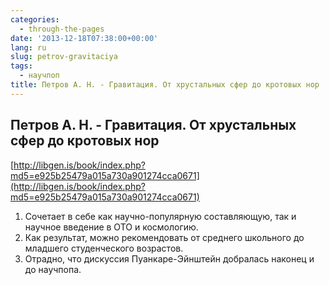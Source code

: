 ```yaml
---
categories:
  - through-the-pages
date: '2013-12-18T07:38:00+00:00'
lang: ru
slug: petrov-gravitaciya
tags:
  - научпоп
title: Петров А. Н. - Гравитация. От хрустальных сфер до кротовых нор
---
```





## Петров А. Н. - Гравитация. От хрустальных сфер до кротовых нор

[http://libgen.is/book/index.php?md5=e925b25479a015a730a901274cca0671](http://libgen.is/book/index.php?md5=e925b25479a015a730a901274cca0671)  

1.  Сочетает в себе как научно-популярную составляющую, так и научное введение в ОТО и космологию.
2.  Как результат, можно рекомендовать от среднего школьного до младшего студенческого возрастов.
3.  Отрадно, что дискуссия Пуанкаре-Эйнштейн добралась наконец и до научпопа.
